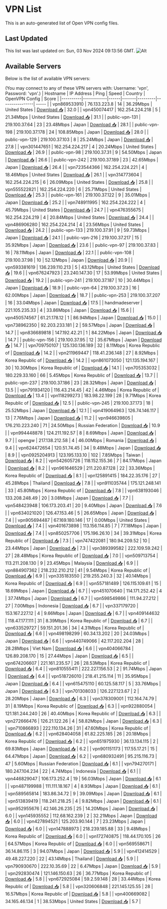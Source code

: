 # VPN List

This is an auto-generated list of Open VPN config files.

## Last Updated

This list was last updated on: Sun, 03 Nov 2024 09:13:56 GMT.
![Alt](https://repobeats.axiom.co/api/embed/186b98318ef1479477931607c1ad7d823f12451f.svg "Repobeats analytics image")

## Available Servers

Below is the list of available VPN servers:

(You may connect to any of these VPN servers with: Username: 'vpn', Password: 'vpn'.)
| Hostname | IP Address | Ping | Speed | Country | OpenVPN Config | Score |
|----------|------------|------|-------|---------|----------------| ----- |
| vpn869533910 | 76.133.223.8 | 14 | 36.29Mbps | United States | [Download 📥](./configs/server_0_US.ovpn) | 32.0 |
| vpn450074417 | 162.254.224.218 | 5 | 21.34Mbps | United States | [Download 📥](./configs/server_1_US.ovpn) | 31.1 |
| public-vpn-131 | 219.100.37.64 | 23 | 23.48Mbps | Japan | [Download 📥](./configs/server_2_JP.ovpn) | 28.1 |
| public-vpn-198 | 219.100.37.178 | 24 | 108.85Mbps | Japan | [Download 📥](./configs/server_3_JP.ovpn) | 28.0 |
| public-vpn-129 | 219.100.37.103 | 8 | 25.24Mbps | Japan | [Download 📥](./configs/server_4_JP.ovpn) | 27.8 |
| vpn301447651 | 162.254.224.217 | 4 | 20.24Mbps | United States | [Download 📥](./configs/server_5_US.ovpn) | 26.9 |
| public-vpn-98 | 219.100.37.31 | 9 | 54.50Mbps | Japan | [Download 📥](./configs/server_6_JP.ovpn) | 26.6 |
| public-vpn-242 | 219.100.37.189 | 23 | 42.65Mbps | Japan | [Download 📥](./configs/server_7_JP.ovpn) | 26.4 |
| vpn723544366 | 162.254.224.221 | 4 | 18.46Mbps | United States | [Download 📥](./configs/server_8_US.ovpn) | 26.1 |
| vpn314773604 | 162.254.224.215 | 6 | 26.09Mbps | United States | [Download 📥](./configs/server_9_US.ovpn) | 25.8 |
| vpn555522821 | 162.254.224.220 | 6 | 25.71Mbps | United States | [Download 📥](./configs/server_10_US.ovpn) | 25.3 |
| public-vpn-161 | 219.100.37.122 | 9 | 35.01Mbps | Japan | [Download 📥](./configs/server_11_JP.ovpn) | 25.2 |
| vpn748911995 | 162.254.224.222 | 4 | 45.79Mbps | United States | [Download 📥](./configs/server_12_US.ovpn) | 24.7 |
| vpn476355675 | 162.254.224.219 | 4 | 20.84Mbps | United States | [Download 📥](./configs/server_13_US.ovpn) | 24.4 |
| vpn486906280 | 162.254.224.214 | 4 | 23.56Mbps | United States | [Download 📥](./configs/server_14_US.ovpn) | 24.2 |
| public-vpn-133 | 219.100.37.91 | 9 | 59.73Mbps | Japan | [Download 📥](./configs/server_15_JP.ovpn) | 24.1 |
| public-vpn-216 | 219.100.37.217 | 15 | 35.92Mbps | Japan | [Download 📥](./configs/server_16_JP.ovpn) | 23.6 |
| public-vpn-97 | 219.100.37.83 | 16 | 78.11Mbps | Japan | [Download 📥](./configs/server_17_JP.ovpn) | 22.1 |
| public-vpn-108 | 219.100.37.98 | 10 | 52.12Mbps | Japan | [Download 📥](./configs/server_18_JP.ovpn) | 20.9 |
| vpn593381619 | 136.239.110.213 | 5 | 43.12Mbps | United States | [Download 📥](./configs/server_19_US.ovpn) | 19.6 |
| vpn676247923 | 23.240.147.30 | 17 | 53.99Mbps | United States | [Download 📥](./configs/server_20_US.ovpn) | 19.2 |
| public-vpn-241 | 219.100.37.187 | 10 | 30.44Mbps | Japan | [Download 📥](./configs/server_21_JP.ovpn) | 18.9 |
| public-vpn-64 | 219.100.37.23 | 16 | 62.00Mbps | Japan | [Download 📥](./configs/server_22_JP.ovpn) | 18.7 |
| public-vpn-253 | 219.100.37.207 | 16 | 33.04Mbps | Japan | [Download 📥](./configs/server_23_JP.ovpn) | 17.5 |
| handmadeserver | 221.105.235.33 | 4 | 33.86Mbps | Japan | [Download 📥](./configs/server_24_JP.ovpn) | 15.6 |
| vpn450574567 | 61.21.178.12 | 1 | 86.94Mbps | Japan | [Download 📥](./configs/server_25_JP.ovpn) | 15.0 |
| vpn738962350 | 92.203.233.181 | 2 | 59.57Mbps | Japan | [Download 📥](./configs/server_26_JP.ovpn) | 14.7 |
| vpn836689818 | 147.192.42.21 | 1 | 84.22Mbps | Japan | [Download 📥](./configs/server_27_JP.ovpn) | 14.7 |
| public-vpn-156 | 219.100.37.95 | 12 | 35.67Mbps | Japan | [Download 📥](./configs/server_28_JP.ovpn) | 14.7 |
| vpn709750107 | 125.130.136.189 | 32 | 8.11Mbps | Korea Republic of | [Download 📥](./configs/server_29_KR.ovpn) | 14.2 |
| vpn211969447 | 118.41.236.148 | 27 | 8.92Mbps | Korea Republic of | [Download 📥](./configs/server_30_KR.ovpn) | 14.2 |
| vpn861073050 | 121.135.194.167 | 30 | 10.30Mbps | Korea Republic of | [Download 📥](./configs/server_31_KR.ovpn) | 14.1 |
| vpn705353032 | 180.229.33.160 | 66 | 5.45Mbps | Korea Republic of | [Download 📥](./configs/server_32_KR.ovpn) | 13.7 |
| public-vpn-237 | 219.100.37.186 | 23 | 28.32Mbps | Japan | [Download 📥](./configs/server_33_JP.ovpn) | 13.5 |
| vpn791934120 | 116.43.214.45 | 42 | 4.46Mbps | Korea Republic of | [Download 📥](./configs/server_34_KR.ovpn) | 13.4 |
| vpn118299273 | 183.98.22.199 | 28 | 9.71Mbps | Korea Republic of | [Download 📥](./configs/server_35_KR.ovpn) | 12.5 |
| public-vpn-245 | 219.100.37.173 | 18 | 25.52Mbps | Japan | [Download 📥](./configs/server_36_JP.ovpn) | 12.1 |
| vpn419064963 | 126.74.146.117 | 13 | 7.76Mbps | Japan | [Download 📥](./configs/server_37_JP.ovpn) | 11.2 |
| vpn946639805 | 176.210.223.240 | 71 | 24.50Mbps | Russian Federation | [Download 📥](./configs/server_38_RU.ovpn) | 10.9 |
| vpn994448878 | 124.211.192.57 | 8 | 8.69Mbps | Japan | [Download 📥](./configs/server_39_JP.ovpn) | 9.7 |
| opengw | 217.138.212.58 | 4 | 46.00Mbps | Romania | [Download 📥](./configs/server_40_RO.ovpn) | 9.4 |
| vpn624472654 | 120.51.74.45 | 34 | 9.48Mbps | Japan | [Download 📥](./configs/server_41_JP.ovpn) | 8.9 |
| vpn0925204913 | 123.195.133.10 | 102 | 7.85Mbps | Taiwan | [Download 📥](./configs/server_42_TW.ovpn) | 8.2 |
| vpn542605726 | 118.152.155.36 | 7 | 84.17Mbps | Japan | [Download 📥](./configs/server_43_JP.ovpn) | 8.2 |
| vpn961646529 | 211.220.87.128 | 22 | 33.36Mbps | Korea Republic of | [Download 📥](./configs/server_44_KR.ovpn) | 8.1 |
| vpn125891415 | 184.22.35.176 | 27 | 45.28Mbps | Thailand | [Download 📥](./configs/server_45_TH.ovpn) | 7.8 |
| vpn911035744 | 175.121.248.141 | 33 | 45.80Mbps | Korea Republic of | [Download 📥](./configs/server_46_KR.ovpn) | 7.8 |
| vpn638193046 | 133.208.248.49 | 20 | 3.08Mbps | Japan | [Download 📥](./configs/server_47_JP.ovpn) | 7.7 |
| vpn548423948 | 106.173.203.41 | 20 | 9.40Mbps | Japan | [Download 📥](./configs/server_48_JP.ovpn) | 7.6 |
| vpn634021020 | 126.47.153.46 | 5 | 26.65Mbps | Japan | [Download 📥](./configs/server_49_JP.ovpn) | 7.4 |
| vpn905694487 | 67.169.180.146 | 17 | 0.00Mbps | United States | [Download 📥](./configs/server_50_US.ovpn) | 7.4 |
| vpn401673898 | 113.156.114.85 | 7 | 77.18Mbps | Japan | [Download 📥](./configs/server_51_JP.ovpn) | 7.4 |
| vpn850257706 | 175.196.26.10 | 34 | 39.31Mbps | Korea Republic of | [Download 📥](./configs/server_52_KR.ovpn) | 7.3 |
| vpn747422081 | 180.94.209.52 | 10 | 23.44Mbps | Japan | [Download 📥](./configs/server_53_JP.ovpn) | 7.3 |
| vpn389399582 | 222.109.59.242 | 27 | 28.48Mbps | Korea Republic of | [Download 📥](./configs/server_54_KR.ovpn) | 7.0 |
| vpn509713754 | 113.211.208.130 | 9 | 23.45Mbps | Malaysia | [Download 📥](./configs/server_55_MY.ovpn) | 6.9 |
| vpn884907362 | 218.232.210.212 | 41 | 9.54Mbps | Korea Republic of | [Download 📥](./configs/server_56_KR.ovpn) | 6.9 |
| vpn335183550 | 219.255.240.3 | 32 | 40.14Mbps | Korea Republic of | [Download 📥](./configs/server_57_KR.ovpn) | 6.9 |
| vpn557181489 | 126.115.109.61 | 15 | 18.69Mbps | Japan | [Download 📥](./configs/server_58_JP.ovpn) | 6.7 |
| vpn451070640 | 114.171.252.42 | 4 | 37.74Mbps | Japan | [Download 📥](./configs/server_59_JP.ovpn) | 6.7 |
| vpn598549866 | 111.94.27.212 | 27 | 7.00Mbps | Indonesia | [Download 📥](./configs/server_60_ID.ovpn) | 6.7 |
| vpn337179720 | 153.167.227.12 | 4 | 9.66Mbps | Japan | [Download 📥](./configs/server_61_JP.ovpn) | 6.7 |
| vpn409144632 | 118.47.177.111 | 31 | 8.39Mbps | Korea Republic of | [Download 📥](./configs/server_62_KR.ovpn) | 6.7 |
| vpn633529727 | 59.151.201.36 | 34 | 4.31Mbps | Korea Republic of | [Download 📥](./configs/server_63_KR.ovpn) | 6.6 |
| vpn498198299 | 60.34.13.202 | 20 | 24.03Mbps | Japan | [Download 📥](./configs/server_64_JP.ovpn) | 6.6 |
| vpn440749066 | 42.117.202.204 | 28 | 28.28Mbps | Viet Nam | [Download 📥](./configs/server_65_VN.ovpn) | 6.6 |
| vpn404066784 | 126.89.208.170 | 15 | 27.44Mbps | Japan | [Download 📥](./configs/server_66_JP.ovpn) | 6.5 |
| vpn674206607 | 221.161.235.57 | 26 | 28.53Mbps | Korea Republic of | [Download 📥](./configs/server_67_KR.ovpn) | 6.4 |
| vpn810555411 | 222.227.156.53 | 2 | 91.74Mbps | Japan | [Download 📥](./configs/server_68_JP.ovpn) | 6.4 |
| vpn518726010 | 218.41.215.114 | 11 | 35.95Mbps | Japan | [Download 📥](./configs/server_69_JP.ovpn) | 6.4 |
| vpn615475110 | 60.125.58.117 | 5 | 33.76Mbps | Japan | [Download 📥](./configs/server_70_JP.ovpn) | 6.3 |
| vpn701308033 | 126.227.123.67 | 2 | 28.20Mbps | Japan | [Download 📥](./configs/server_71_JP.ovpn) | 6.3 |
| vpn378309001 | 112.164.74.79 | 31 | 8.19Mbps | Korea Republic of | [Download 📥](./configs/server_72_KR.ovpn) | 6.3 |
| vpn922880054 | 121.181.244.240 | 26 | 40.40Mbps | Korea Republic of | [Download 📥](./configs/server_73_KR.ovpn) | 6.3 |
| vpn272666476 | 126.21.122.26 | 4 | 58.82Mbps | Japan | [Download 📥](./configs/server_74_JP.ovpn) | 6.3 |
| vpn710866893 | 222.110.134.26 | 31 | 47.60Mbps | Korea Republic of | [Download 📥](./configs/server_75_KR.ovpn) | 6.2 |
| vpn628404058 | 61.82.225.185 | 26 | 20.18Mbps | Korea Republic of | [Download 📥](./configs/server_76_KR.ovpn) | 6.2 |
| vpn651975930 | 36.13.134.115 | 2 | 69.83Mbps | Japan | [Download 📥](./configs/server_77_JP.ovpn) | 6.2 |
| vpn901151173 | 117.55.17.21 | 15 | 64.47Mbps | Japan | [Download 📥](./configs/server_78_JP.ovpn) | 6.2 |
| vpn680932491 | 95.215.116.73 | 47 | 5.60Mbps | Russian Federation | [Download 📥](./configs/server_79_RU.ovpn) | 6.1 |
| vpn794270171 | 180.247.104.234 | 22 | 4.74Mbps | Indonesia | [Download 📥](./configs/server_80_ID.ovpn) | 6.1 |
| vpn446829047 | 106.173.252.4 | 19 | 56.03Mbps | Japan | [Download 📥](./configs/server_81_JP.ovpn) | 6.1 |
| vpn487199988 | 111.111.18.167 | 4 | 8.93Mbps | Japan | [Download 📥](./configs/server_82_JP.ovpn) | 6.1 |
| vpn589565814 | 183.86.34.72 | 9 | 39.09Mbps | Japan | [Download 📥](./configs/server_83_JP.ovpn) | 6.1 |
| vpn513839419 | 118.241.218.25 | 4 | 9.82Mbps | Japan | [Download 📥](./configs/server_84_JP.ovpn) | 6.1 |
| vpn952955676 | 42.146.26.235 | 25 | 14.20Mbps | Japan | [Download 📥](./configs/server_85_JP.ovpn) | 6.0 |
| vpn145935552 | 112.68.162.239 | 2 | 32.21Mbps | Japan | [Download 📥](./configs/server_86_JP.ovpn) | 6.0 |
| vpn427894521 | 125.203.90.144 | 7 | 23.23Mbps | Japan | [Download 📥](./configs/server_87_JP.ovpn) | 6.0 |
| vpn147888973 | 218.239.185.88 | 33 | 9.48Mbps | Korea Republic of | [Download 📥](./configs/server_88_KR.ovpn) | 6.0 |
| vpn172740875 | 118.44.170.105 | 26 | 64.57Mbps | Korea Republic of | [Download 📥](./configs/server_89_KR.ovpn) | 6.0 |
| vpn569558671 | 36.14.86.115 | 3 | 94.07Mbps | Japan | [Download 📥](./configs/server_90_JP.ovpn) | 5.9 |
| vpn412414529 | 49.48.227.220 | 22 | 43.14Mbps | Thailand | [Download 📥](./configs/server_91_TH.ovpn) | 5.9 |
| vpn790930670 | 222.10.35.69 | 22 | 6.47Mbps | Japan | [Download 📥](./configs/server_92_JP.ovpn) | 5.9 |
| vpn292830474 | 121.146.150.63 | 26 | 36.77Mbps | Korea Republic of | [Download 📥](./configs/server_93_KR.ovpn) | 5.8 |
| vpn672925084 | 59.2.59.148 | 28 | 33.44Mbps | Korea Republic of | [Download 📥](./configs/server_94_KR.ovpn) | 5.8 |
| vpn320606848 | 221.145.125.55 | 28 | 16.57Mbps | Korea Republic of | [Download 📥](./configs/server_95_KR.ovpn) | 5.8 |
| vpn400669082 | 34.165.46.134 | 1 | 38.53Mbps | United States | [Download 📥](./configs/server_96_US.ovpn) | 5.7 |
